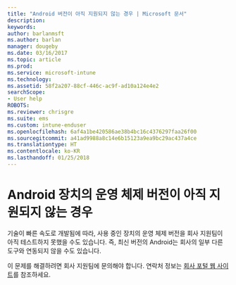 ```yaml
---
title: "Android 버전이 아직 지원되지 않는 경우 | Microsoft 문서"
description: 
keywords: 
author: barlanmsft
ms.author: barlan
manager: dougeby
ms.date: 03/16/2017
ms.topic: article
ms.prod: 
ms.service: microsoft-intune
ms.technology: 
ms.assetid: 58f2a207-88cf-446c-ac9f-ad10a124e4e2
searchScope:
- User help
ROBOTS: 
ms.reviewer: chrisgre
ms.suite: ems
ms.custom: intune-enduser
ms.openlocfilehash: 6af4a1be420586ae38b4bc16c4376297faa26f00
ms.sourcegitcommit: a41ad9988a8c14e6b15123a9ea9bc29ac437a4ce
ms.translationtype: HT
ms.contentlocale: ko-KR
ms.lasthandoff: 01/25/2018
---
```

# <a name="your-android-devices-operating-system-version-isnt-yet-supported"></a>Android 장치의 운영 체제 버전이 아직 지원되지 않는 경우

기술이 빠른 속도로 개발됨에 따라, 사용 중인 장치의 운영 체제 버전을 회사 지원팀이 아직 테스트하지 못했을 수도 있습니다. 즉, 최신 버전의 Android는 회사의 일부 다른 도구와 연동되지 않을 수도 있습니다.

이 문제를 해결하려면 회사 지원팀에 문의해야 합니다. 연락처 정보는 [회사 포털 웹 사이트](https://portal.manage.microsoft.com#HelpDeskDialog)를 참조하세요.
